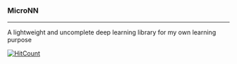 ### MicroNN
---
A lightweight and uncomplete deep learning library for my own learning purpose

[![HitCount](http://hits.dwyl.com/woo1127/Neural-Network-From-Scratch.svg)](http://hits.dwyl.com/woo1127/Neural-Network-From-Scratch)
